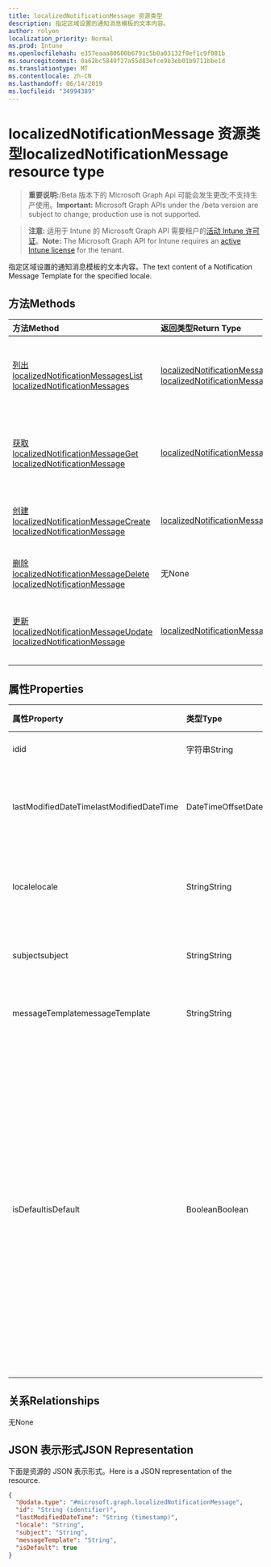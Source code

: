 ```yaml
---
title: localizedNotificationMessage 资源类型
description: 指定区域设置的通知消息模板的文本内容。
author: rolyon
localization_priority: Normal
ms.prod: Intune
ms.openlocfilehash: e357eaaa80600b6791c5b0a03132f0ef1c9f081b
ms.sourcegitcommit: 0a62bc5849f27a55d83efce9b3eb01b9711bbe1d
ms.translationtype: MT
ms.contentlocale: zh-CN
ms.lasthandoff: 06/14/2019
ms.locfileid: "34994389"
---
```

# <a name="localizednotificationmessage-resource-type"></a><span data-ttu-id="ac0bd-103">localizedNotificationMessage 资源类型</span><span class="sxs-lookup"><span data-stu-id="ac0bd-103">localizedNotificationMessage resource type</span></span>

> <span data-ttu-id="ac0bd-104">**重要说明:**/Beta 版本下的 Microsoft Graph Api 可能会发生更改;不支持生产使用。</span><span class="sxs-lookup"><span data-stu-id="ac0bd-104">**Important:** Microsoft Graph APIs under the /beta version are subject to change; production use is not supported.</span></span>

> <span data-ttu-id="ac0bd-105">**注意:** 适用于 Intune 的 Microsoft Graph API 需要租户的[活动 Intune 许可证](https://go.microsoft.com/fwlink/?linkid=839381)。</span><span class="sxs-lookup"><span data-stu-id="ac0bd-105">**Note:** The Microsoft Graph API for Intune requires an [active Intune license](https://go.microsoft.com/fwlink/?linkid=839381) for the tenant.</span></span>

<span data-ttu-id="ac0bd-106">指定区域设置的通知消息模板的文本内容。</span><span class="sxs-lookup"><span data-stu-id="ac0bd-106">The text content of a Notification Message Template for the specified locale.</span></span>

## <a name="methods"></a><span data-ttu-id="ac0bd-107">方法</span><span class="sxs-lookup"><span data-stu-id="ac0bd-107">Methods</span></span>
|<span data-ttu-id="ac0bd-108">方法</span><span class="sxs-lookup"><span data-stu-id="ac0bd-108">Method</span></span>|<span data-ttu-id="ac0bd-109">返回类型</span><span class="sxs-lookup"><span data-stu-id="ac0bd-109">Return Type</span></span>|<span data-ttu-id="ac0bd-110">说明</span><span class="sxs-lookup"><span data-stu-id="ac0bd-110">Description</span></span>|
|:---|:---|:---|
|[<span data-ttu-id="ac0bd-111">列出 localizedNotificationMessages</span><span class="sxs-lookup"><span data-stu-id="ac0bd-111">List localizedNotificationMessages</span></span>](../api/intune-notification-localizednotificationmessage-list.md)|<span data-ttu-id="ac0bd-112">[localizedNotificationMessage](../resources/intune-notification-localizednotificationmessage.md) 集合</span><span class="sxs-lookup"><span data-stu-id="ac0bd-112">[localizedNotificationMessage](../resources/intune-notification-localizednotificationmessage.md) collection</span></span>|<span data-ttu-id="ac0bd-113">列出 [localizedNotificationMessage](../resources/intune-notification-localizednotificationmessage.md) 对象的属性和关系。</span><span class="sxs-lookup"><span data-stu-id="ac0bd-113">List properties and relationships of the [localizedNotificationMessage](../resources/intune-notification-localizednotificationmessage.md) objects.</span></span>|
|[<span data-ttu-id="ac0bd-114">获取 localizedNotificationMessage</span><span class="sxs-lookup"><span data-stu-id="ac0bd-114">Get localizedNotificationMessage</span></span>](../api/intune-notification-localizednotificationmessage-get.md)|[<span data-ttu-id="ac0bd-115">localizedNotificationMessage</span><span class="sxs-lookup"><span data-stu-id="ac0bd-115">localizedNotificationMessage</span></span>](../resources/intune-notification-localizednotificationmessage.md)|<span data-ttu-id="ac0bd-116">读取 [localizedNotificationMessage](../resources/intune-notification-localizednotificationmessage.md) 对象的属性和关系。</span><span class="sxs-lookup"><span data-stu-id="ac0bd-116">Read properties and relationships of the [localizedNotificationMessage](../resources/intune-notification-localizednotificationmessage.md) object.</span></span>|
|[<span data-ttu-id="ac0bd-117">创建 localizedNotificationMessage</span><span class="sxs-lookup"><span data-stu-id="ac0bd-117">Create localizedNotificationMessage</span></span>](../api/intune-notification-localizednotificationmessage-create.md)|[<span data-ttu-id="ac0bd-118">localizedNotificationMessage</span><span class="sxs-lookup"><span data-stu-id="ac0bd-118">localizedNotificationMessage</span></span>](../resources/intune-notification-localizednotificationmessage.md)|<span data-ttu-id="ac0bd-119">创建新的 [localizedNotificationMessage](../resources/intune-notification-localizednotificationmessage.md) 对象。</span><span class="sxs-lookup"><span data-stu-id="ac0bd-119">Create a new [localizedNotificationMessage](../resources/intune-notification-localizednotificationmessage.md) object.</span></span>|
|[<span data-ttu-id="ac0bd-120">删除 localizedNotificationMessage</span><span class="sxs-lookup"><span data-stu-id="ac0bd-120">Delete localizedNotificationMessage</span></span>](../api/intune-notification-localizednotificationmessage-delete.md)|<span data-ttu-id="ac0bd-121">无</span><span class="sxs-lookup"><span data-stu-id="ac0bd-121">None</span></span>|<span data-ttu-id="ac0bd-122">删除 [localizedNotificationMessage](../resources/intune-notification-localizednotificationmessage.md)。</span><span class="sxs-lookup"><span data-stu-id="ac0bd-122">Deletes a [localizedNotificationMessage](../resources/intune-notification-localizednotificationmessage.md).</span></span>|
|[<span data-ttu-id="ac0bd-123">更新 localizedNotificationMessage</span><span class="sxs-lookup"><span data-stu-id="ac0bd-123">Update localizedNotificationMessage</span></span>](../api/intune-notification-localizednotificationmessage-update.md)|[<span data-ttu-id="ac0bd-124">localizedNotificationMessage</span><span class="sxs-lookup"><span data-stu-id="ac0bd-124">localizedNotificationMessage</span></span>](../resources/intune-notification-localizednotificationmessage.md)|<span data-ttu-id="ac0bd-125">更新 [localizedNotificationMessage](../resources/intune-notification-localizednotificationmessage.md) 对象的属性。</span><span class="sxs-lookup"><span data-stu-id="ac0bd-125">Update the properties of a [localizedNotificationMessage](../resources/intune-notification-localizednotificationmessage.md) object.</span></span>|

## <a name="properties"></a><span data-ttu-id="ac0bd-126">属性</span><span class="sxs-lookup"><span data-stu-id="ac0bd-126">Properties</span></span>
|<span data-ttu-id="ac0bd-127">属性</span><span class="sxs-lookup"><span data-stu-id="ac0bd-127">Property</span></span>|<span data-ttu-id="ac0bd-128">类型</span><span class="sxs-lookup"><span data-stu-id="ac0bd-128">Type</span></span>|<span data-ttu-id="ac0bd-129">说明</span><span class="sxs-lookup"><span data-stu-id="ac0bd-129">Description</span></span>|
|:---|:---|:---|
|<span data-ttu-id="ac0bd-130">id</span><span class="sxs-lookup"><span data-stu-id="ac0bd-130">id</span></span>|<span data-ttu-id="ac0bd-131">字符串</span><span class="sxs-lookup"><span data-stu-id="ac0bd-131">String</span></span>|<span data-ttu-id="ac0bd-132">实体的键。</span><span class="sxs-lookup"><span data-stu-id="ac0bd-132">Key of the entity.</span></span>|
|<span data-ttu-id="ac0bd-133">lastModifiedDateTime</span><span class="sxs-lookup"><span data-stu-id="ac0bd-133">lastModifiedDateTime</span></span>|<span data-ttu-id="ac0bd-134">DateTimeOffset</span><span class="sxs-lookup"><span data-stu-id="ac0bd-134">DateTimeOffset</span></span>|<span data-ttu-id="ac0bd-135">上次修改对象的日期/时间。</span><span class="sxs-lookup"><span data-stu-id="ac0bd-135">DateTime the object was last modified.</span></span>|
|<span data-ttu-id="ac0bd-136">locale</span><span class="sxs-lookup"><span data-stu-id="ac0bd-136">locale</span></span>|<span data-ttu-id="ac0bd-137">String</span><span class="sxs-lookup"><span data-stu-id="ac0bd-137">String</span></span>|<span data-ttu-id="ac0bd-138">此消息的目标区域设置。</span><span class="sxs-lookup"><span data-stu-id="ac0bd-138">The Locale for which this message is destined.</span></span>|
|<span data-ttu-id="ac0bd-139">subject</span><span class="sxs-lookup"><span data-stu-id="ac0bd-139">subject</span></span>|<span data-ttu-id="ac0bd-140">String</span><span class="sxs-lookup"><span data-stu-id="ac0bd-140">String</span></span>|<span data-ttu-id="ac0bd-141">消息模板主题。</span><span class="sxs-lookup"><span data-stu-id="ac0bd-141">The Message Template Subject.</span></span>|
|<span data-ttu-id="ac0bd-142">messageTemplate</span><span class="sxs-lookup"><span data-stu-id="ac0bd-142">messageTemplate</span></span>|<span data-ttu-id="ac0bd-143">String</span><span class="sxs-lookup"><span data-stu-id="ac0bd-143">String</span></span>|<span data-ttu-id="ac0bd-144">消息模板内容。</span><span class="sxs-lookup"><span data-stu-id="ac0bd-144">The Message Template content.</span></span>|
|<span data-ttu-id="ac0bd-145">isDefault</span><span class="sxs-lookup"><span data-stu-id="ac0bd-145">isDefault</span></span>|<span data-ttu-id="ac0bd-146">Boolean</span><span class="sxs-lookup"><span data-stu-id="ac0bd-146">Boolean</span></span>|<span data-ttu-id="ac0bd-147">用于指示这是否是语言回退的默认区域设置的标记。</span><span class="sxs-lookup"><span data-stu-id="ac0bd-147">Flag to indicate whether or not this is the default locale for language fallback.</span></span> <span data-ttu-id="ac0bd-148">此标志只能设置。</span><span class="sxs-lookup"><span data-stu-id="ac0bd-148">This flag can only be set.</span></span> <span data-ttu-id="ac0bd-149">若要取消设置，请在其他本地化通知消息中将该属性设置为 true。</span><span class="sxs-lookup"><span data-stu-id="ac0bd-149">To unset, set this property to true on another Localized Notification Message.</span></span>|

## <a name="relationships"></a><span data-ttu-id="ac0bd-150">关系</span><span class="sxs-lookup"><span data-stu-id="ac0bd-150">Relationships</span></span>
<span data-ttu-id="ac0bd-151">无</span><span class="sxs-lookup"><span data-stu-id="ac0bd-151">None</span></span>

## <a name="json-representation"></a><span data-ttu-id="ac0bd-152">JSON 表示形式</span><span class="sxs-lookup"><span data-stu-id="ac0bd-152">JSON Representation</span></span>
<span data-ttu-id="ac0bd-153">下面是资源的 JSON 表示形式。</span><span class="sxs-lookup"><span data-stu-id="ac0bd-153">Here is a JSON representation of the resource.</span></span>
<!-- {
  "blockType": "resource",
  "keyProperty": "id",
  "@odata.type": "microsoft.graph.localizedNotificationMessage"
}
-->
``` json
{
  "@odata.type": "#microsoft.graph.localizedNotificationMessage",
  "id": "String (identifier)",
  "lastModifiedDateTime": "String (timestamp)",
  "locale": "String",
  "subject": "String",
  "messageTemplate": "String",
  "isDefault": true
}
```





